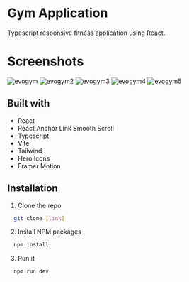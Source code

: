 # Gym Application

Typescript responsive fitness application using React.

# Screenshots

![evogym](https://github.com/matheusduartedevs/fitness-website/assets/127058626/9cc81905-ad2b-4429-897f-525b1ca8adb7)
![evogym2](https://github.com/matheusduartedevs/fitness-website/assets/127058626/b31dc86a-3b93-402a-89c3-5ab698da3ff6)
![evogym3](https://github.com/matheusduartedevs/fitness-website/assets/127058626/93865383-1515-45c6-ba50-21ebdb477441)
![evogym4](https://github.com/matheusduartedevs/fitness-website/assets/127058626/fc6c0b1a-1e1b-4d70-bfd4-eccc60c36ae1)
![evogym5](https://github.com/matheusduartedevs/fitness-website/assets/127058626/496b70d7-afaa-4846-8ee8-d27bae327d7e)


## Built with
- React
- React Anchor Link Smooth Scroll 
- Typescript 
- Vite 
- Tailwind 
- Hero Icons 
- Framer Motion 


## Installation

1. Clone the repo

```bash
  git clone [link]
```

2. Install NPM packages
```bash
  npm install
```

3. Run it
```bash
  npm run dev
```
    
